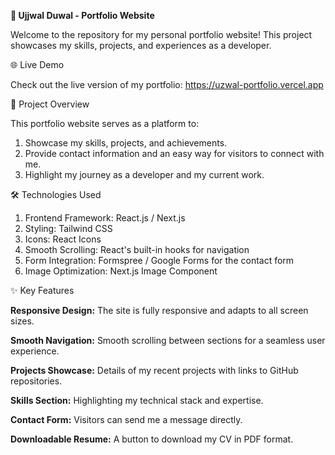 **🚀 Ujjwal Duwal - Portfolio Website**

Welcome to the repository for my personal portfolio website! This project showcases my skills, projects, and experiences as a developer.

🌐 Live Demo

Check out the live version of my portfolio: https://uzwal-portfolio.vercel.app


📂 Project Overview

This portfolio website serves as a platform to:
1. Showcase my skills, projects, and achievements.
2. Provide contact information and an easy way for visitors to connect with me.
3. Highlight my journey as a developer and my current work.


🛠️ Technologies Used

1. Frontend Framework: React.js / Next.js
2. Styling: Tailwind CSS
3. Icons: React Icons
4. Smooth Scrolling: React's built-in hooks for navigation
5. Form Integration: Formspree / Google Forms for the contact form
6. Image Optimization: Next.js Image Component


✨ Key Features

  **Responsive Design:** The site is fully responsive and adapts to all screen sizes.

  **Smooth Navigation:** Smooth scrolling between sections for a seamless user experience.

  **Projects Showcase:** Details of my recent projects with links to GitHub repositories.

  **Skills Section:** Highlighting my technical stack and expertise.

  **Contact Form:** Visitors can send me a message directly.

  **Downloadable Resume:** A button to download my CV in PDF format.


